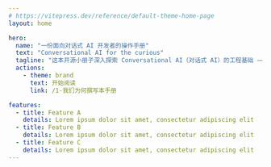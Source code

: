 ```yaml
---
# https://vitepress.dev/reference/default-theme-home-page
layout: home

hero:
  name: "一份面向对话式 AI 开发者的操作手册"
  text: "Conversational AI for the curious"
  tagline: "这本开源小册子深入探索 Conversational AI（对话式 AI）的工程基础 —— 从实时流式传输与 WebRTC，到框架设计、级联与端到端架构、多模态交互，以及评估方法论。"
  actions:
    - theme: brand
      text: 开始阅读
      link: /1-我们为何撰写本手册

features:
  - title: Feature A
    details: Lorem ipsum dolor sit amet, consectetur adipiscing elit
  - title: Feature B
    details: Lorem ipsum dolor sit amet, consectetur adipiscing elit
  - title: Feature C
    details: Lorem ipsum dolor sit amet, consectetur adipiscing elit
---
```


